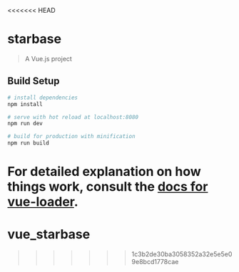 <<<<<<< HEAD
# starbase

> A Vue.js project

## Build Setup

``` bash
# install dependencies
npm install

# serve with hot reload at localhost:8080
npm run dev

# build for production with minification
npm run build
```

For detailed explanation on how things work, consult the [docs for vue-loader](http://vuejs.github.io/vue-loader).
=======
# vue_starbase
>>>>>>> 1c3b2de30ba3058352a32e5e5e09e8bcd1778cae
